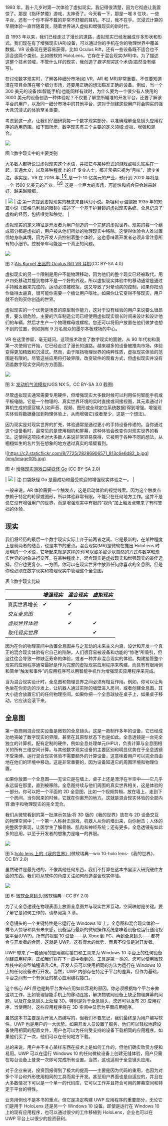 1993 年，我十几岁时第一次体验了虚拟现实。我记得很清楚，因为它彻底让我震惊了。那是《指环梦魇》游戏，太神奇了。今天看一下，那是一堆 8 位块，一些平台，还有一个你不得不戴的非常不舒服的耳机。不过，我不在乎。沉浸式计算的早期体验一直伴随着我，随着世界进入虚拟和增强现实的新时代。

自 1993 年以来，我们已经走过了漫长的道路，虚拟现实已经发展成许多形状和形式。我们现在有了增强现实(AR)设备，可以通过你的手机在你的物理世界中覆盖数据。VR 设备现在更容易获得，比如 Oculus Rift，还有一些设备既不适合也不适合这两个类别，比如微软的 HoloLens，它存在于混合现实(MR)中。为了描述这整个技术领域，不管什么样的现实，我创造了*数字现实*这个术语(虽然没有缩写)。

在讨论数字现实时，了解各种细分市场(如 VR、AR 和 MR)非常重要。不仅要知道潜在项目会落在哪个细分市场，还要用正确的想法瞄准正确的设备。例如，当一个 300 美元的设备(如智能手机)也能同样有效时，为什么要为一个很少有人使用的 3000 美元的设备创造一种体验呢？不仅要了解您所瞄准的开发平台，还要了解该平台的用户，以及同一细分市场中的其他平台，这对于创建这些用户将会购买的强大且沉浸式的体验至关重要。

考虑到这一点，让我们仔细研究每一个数字现实部分，以准确理解全息镜头应用程序的适用范围。如下图所示，数字现实有三个主要的定义领域:虚拟、增强和混合。

![](img/image001.png)

图 1:数字现实中的主要类别

大多数人都听说过虚拟现实这个术语，并把它与某种形式的游戏或噱头联系在一起。普通大众，以及某种程度上的 IT 专业人士，都非常把它视为“月味”，很少关注。事实是，VR 在 2016 年[<sup>【1】</sup>](HoloLens_Succinctly_0014.htm#_ftn1)是一个 10 亿美元的产业，预计到 2020 年将是一个 1500 亿美元的产业。[<sup>【2】</sup>](HoloLens_Succinctly_0014.htm#_ftn2)这是一个巨大的市场，可能性和机会只会越来越好，越来越精细。

| ![](img/note.png) | 注:第一次提到虚拟现实的概念来自科幻小说。斯坦利·g·温鲍姆 1935 年的短篇小说《皮格马利翁的眼镜》描述了一个基于护目镜的虚拟现实系统，全息记录了虚构的经历，包括嗅觉和触觉。 |

虚拟现实的定义特征是开发者为用户创造的一个完整的虚拟世界。现实的每一个组成部分都是虚拟的，用户被从他们所处的物理现实中移除。这使得体验令人难以置信地身临其境，因为开发人员控制着整个体验。这也意味着开发者必须非常注意所有的小细节。控制晕车可能是一个真正的问题。

![](img/image003.jpg)

图 2:[Ats Kurvet 出品的 Oculus Rift VR 耳机](https://commons.wikimedia.org/w/index.php?curid=35919898)(CC BY-SA 4.0)

虚拟现实的另一个限制是用户不能物理移动，因为他们的整个现实已经被取代。用户四处移动并撞到物体不是一个好的外观，所以虚拟现实体验中的移动通常是通过手持触发器来完成的。运动必须被模拟，这又导致了对晕动病的控制。如果你把动作做得太逼真，很可能你需要一个桶让用户呕吐。如果你让它变得不够现实，用户就不会购买你创造的世界。

虚拟现实的一个优势是场景的原型制作能力，这对于没有经验的用户来说要么很昂贵，要么很危险。主要的汽车制造公司已经使用虚拟现实很长时间来设计和设计他们的车辆，然后才生产一个物理螺母或螺栓。您还可以将用户放置在他们做梦也想不到的位置，例如拥有 9 万名观众的墨尔本板球场的中心。

VR 在这里停留，毫无疑问。这项技术改变了数字现实的面貌，从 90 年代初和我第一次使用它开始，它已经走过了漫长的道路。越来越多的设备被推向市场，体验变得更加精致和沉浸式。然而，由于阻挡物理世界的纯粹性质，虚拟现实体验的范围是有限的。尽管这些应用将打破界限，改变软件的观看方式，但虚拟现实并没有涵盖数字现实空间的方方面面。

![](img/image004.jpg)

图 3: [发动机气流模拟](https://en.wikipedia.org/w/index.php?curid=12057576)(UGS NX 5，CC BY-SA 3.0 截图)

尽管虚拟现实通常需要专用硬件，但增强现实大多数时候可以利用任何智能手机或平板电脑。它是一个物理的、真实世界环境的实时直接或间接视图，其元素通过计算机生成的感官输入(如声音、视频、图形或全球定位系统数据)得到增强。增强现实体验将数据叠加到物理体验上，从而增强它(或者至少，这是一个想法)。

因为现实是对现实世界的扩充，体验通常是通过更小的手持设备传递的。当你通过这个设备看时，最常见的是使用相机和屏幕，这种体验会改变你对现实世界的看法。这使得这项技术对大多数人来说非常容易获得，它被用于各种不同的想法，从栩栩如生的名片到在想象的地方透过真实的墙壁看到。

![https://c2.staticflickr.com/8/7725/28286906571_813c6e6d82_b.jpg](img/image005.jpg)

图 4: [增强现实游戏口袋妖怪 Go](https://www.flickr.com/photos/iphonedigital/28286906571) (CC BY-SA 2.0)

| ![](img/note.png) | 注:口袋妖怪 Go 是最成功和最受欢迎的增强现实体验之一。 |

一般来说，AR 体验需要一个触发点，这是启动体验的视觉线索。因为这个触发点依赖于特定的轮廓或图形，所以体验非常有限，不能只在任何地方工作。这并不是说它没有增强用户的世界，而是增强现实中有限的“视角”加上触发点带来了有时笨拙的体验。

## 现实

我们将经历的最后一个数字现实实际上介于前两者之间。它是最新的，在某种程度上是前两者的结合，也是本书的重点。混合现实(MR)是微软在推出 HoloLens 时发明的一个术语，它听起来就是这样的:你可以或多或少以自然的方式与数字和现实世界的对象进行交互。在某种程度上，混合现实是虚拟现实和增强现实的最佳选择，但它也更复杂。一方面，你可以在现实世界中放置任何你喜欢的全息图，但是你也必须在数字现实和物理现实中管理这个全息图。

表 1:数字现实比较

|  | *增强现实* | *混合现实* | *虚拟现实* |
| --- | --- | --- | --- |
| 真实世界增长 | ✔ | ✔ |  |
| *交互全息图* |  | ✔ |  |
| *虚拟世界体验* |  | ✔ | ✔ |
| *取代现实世界* |  |  | ✔ |

因为在你的物理空间中放置全息图并与之互动的未来主义内涵，设计和开发一个真正的混合现实体验有它自己的陷阱。人们很容易被设备和功能的“惊艳”所吸引，但这往往会导致一种缺乏寿命的体验，或者一种并非混合现实的体验。构建接管整个现实的应用程序通常最好是作为完整的虚拟现实应用程序来构建，而具有有限用例和简单“触发和事件”的应用程序可以用智能手机作为增强现实应用程序来完成。

当为混合现实设计时，全息图和物理世界之间必须有相互作用。例如，你可以让角色坐在你旁边的沙发上，让机器人通过实际的墙壁进入房间，或者创建全息图，其大小适合放置它们的任何物理空间。如果你把一个全息球放在桌子上，如果桌子移动，它应该会滚下来。

## 全息图

第一款商用混合现实设备是微软的全息镜头。这是一款制作多年的设备，它已经成功地突破了数字现实的界限，甚至在其原型状态下也是如此。全息透镜是一台完全独立的计算机，配有定制的硬件，例如全息处理单元(HPU)，负责计算与全息图相关的所有三维空间计算。与其他数字现实设备的主要区别和明显优势在于全息透镜不受束缚。运行混合现实体验不需要额外的计算设备，这意味着用户可以完全自由地在他们的环境中移动。这是非常重要的，因为设备知道它的周围环境和物理位置。

如果你放置一个全息图——无论它是在墙上、桌子上还是漂浮在半空中——它几乎永远留在那里，直到被移除。全息图持续与他们周围的真实世界相关，这是体验的一部分。你可以把一个平面的 2D 全息图，比如一个视频剪辑，放在墙上，走到下一个房间，当你回来的时候，它就在你离开的地方。这就是混合现实体验的全部内容:数字和物理现实的完全混合。

我们从微软看到的第一批演示包括:将 3D 版的《我的世界》放在与 2D 设备交互的物理空间中；一个第一人称射击游戏，机器人从你的墙出来，向你射击；人体的完整医学表现，让医学生了解骨骼、肌肉和神经系统；还有更多。全息透镜有如此多的应用，以至于开发者的想象力是唯一的界限。

![](img/image007.jpg)

图 5:[holo lens 上的《我的世界》](https://www.flickr.com/photos/microsoftsweden/15716942894)(微软瑞典—win 10-holo lens-《我的世界》，CC BY 2.0)

虽然硬件是最先进的，不像其他任何东西，我们不打算在这本书里深入研究硬件方面的东西。我们将从软件的角度关注如何创造混合现实体验。

![](img/image008.png)

图 6: [微软全息镜头](https://www.flickr.com/photos/microsoftsweden/16153490837)(微软瑞典—CC BY 2.0)

为了让全息透镜在物理表面上放置全息图并与现实世界互动，空间映射是关键。要了解它是如何工作的，请参阅第 3 章。

全息镜头的一个关键特性是它运行在 Windows 10 上。全息图和混合现实体验一样令人惊讶和具有未来感，设备运行最新的微软操作系统意味着设备也运行通用视窗平台(UWP)。所有的视窗 10 设备——从 Xbox 到 PC，再到全息镜头——都符合与开发者的合同，这就是 UWP。这有很大的优势，而且不仅仅是对开发者。

UWP 带来了一套通用的应用编程接口和工具来为 Windows 10 平台上的任何设备创建应用程序。正如我们将在下一章中看到的，工具是第一类的，您可以使用微软堆栈中的典型编程语言:C#。开发人员可以使用相同的方法为运行在 Windows 10 上的任何设备进行开发。当然，UWP 内部存在特定于平台的差异，但作为基础，平台之间有一个有保证的核心应用编程接口。

这个核心 API 层也是跨平台发布应用如此容易的原因。你必须根据每个平台来做这项工作，比如管理智能手机上的移动连接，解决物联网设备上缺乏物理屏幕的问题，以及在全息镜头上处理 3D。特别是对于全息镜头，您还可以发布 2D 应用程序，当使用时，这些应用程序将在 3D 空间中显示为平面应用程序。

虽然这本书主要是为开发人员编写的，但我们不要忘记，我们最终是为用户编写软件。UWP 也是用户的一大优势。如果开发人员设置了服务，他们可以轻松地跨设备使用相同的配置文件，用户也可以为任何受支持的设备下载相同的应用程序。如果他们买了一次，他们可以在任何地方下载。

总的来说，用户并不关心某样东西在技术上是如何工作的，但他们确实欣赏方便和易用。UWP 可以在运行 Windows 10 的任何微软设备上创建无缝体验，用户只需在每台设备上登录一次即可完成所有设置。当然，这也适用于全息镜头应用。

对于企业来说，投资回报得到了极大的提高——主要是因为代码的重用，也因为对多个平台和外形使用相同的工具而易于开发。甚至用户界面也是自适应的，并且在大多数情况下可以是一个单一的代码库，它可以工作并且符合可用的屏幕空间和特定于平台的特性。

业务用例也不是本书的重点，但它是决定构建 UWP 应用程序的重要部分，无论它们是用于 HoloLens 还是另一个 Windows 10 设备。即使是运行在 Windows 10 上的现有应用程序，也可以通过很少的工作移植到 HoloLens，企业也可以在 UWP 平台上以很少的投资获利。